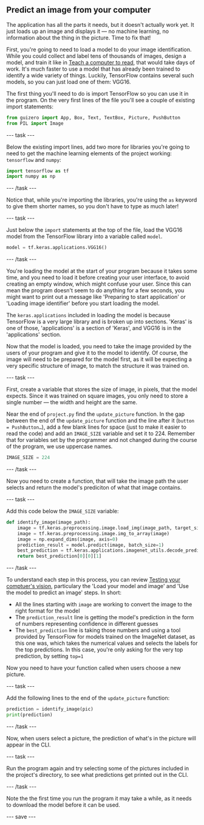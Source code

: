## Predict an image from your computer

The application has all the parts it needs, but it doesn't actually work yet. It just loads up an image and displays it — no machine learning, no information about the thing in the picture. Time to fix that!

First, you're going to need to load a model to do your image identification. While you could collect and label tens of thousands of images, design a model, and train it like in [Teach a computer to read](#), that would take days of work. It's much faster to use a model that has already been trained to identify a wide variety of things. Luckily, TensorFlow contains several such models, so you can just load one of them: VGG16.

The first thing you'll need to do is import TensorFlow so you can use it in the program. On the very first lines of the file you'll see a couple of existing import statements:

```python
from guizero import App, Box, Text, TextBox, Picture, PushButton
from PIL import Image
```

--- task ---

Below the existing import lines, add two more for libraries you're going to need to get the machine learning elements of the project working: `tensorflow` and `numpy`:

```python
import tensorflow as tf
import numpy as np
```

--- /task ---

Notice that, while you're importing the libraries, you're using the `as` keyword to give them shorter names, so you don't have to type as much later!

--- task ---

Just below the `import` statements at the top of the file, load the VGG16 model from the TensorFlow library into a variable called `model`.

```python
model = tf.keras.applications.VGG16()
```

--- /task ---

You're loading the model at the start of your program because it takes some time, and you need to load it before creating your user interface, to avoid creating an empty window, which might confuse your user. Since this can mean the program doesn't seem to do anything for a few seconds, you might want to print out a message like 'Preparing to start application' or 'Loading image identifier' before you start loading the model.

The `keras.applications` included in loading the model is because TensorFlow is a very large library and is broken up into sections. 'Keras' is one of those, 'applications' is a section of 'Keras', and VGG16 is in the 'applications' section.

Now that the model is loaded, you need to take the image provided by the users of your program and give it to the model to identify. Of course, the image will need to be prepared for the model first, as it will be expecting a very specific structure of image, to match the structure it was trained on.

--- task ---

First, create a variable that stores the size of image, in pixels, that the model expects. Since it was trained on square images, you only need to store a single number — the width and height are the same.

Near the end of `project.py` find the `update_picture` function. In the gap between the end of the `update_picture` function and the line after it (`button = PushButton…`), add a few blank lines for space (just to make it easier to read the code) and add an `IMAGE_SIZE` variable and set it to 224. Remember that for variables set by the programmer and not changed during the course of the program, we use uppercase names.

```python
IMAGE_SIZE = 224
```

--- /task ---

Now you need to create a function, that will take the image path the user selects and return the model's prediciton of what that image contains.

--- task ---

Add this code below the `IMAGE_SIZE` variable:

```python
def identify_image(image_path):
    image = tf.keras.preprocessing.image.load_img(image_path, target_size=(IMAGE_SIZE, IMAGE_SIZE))
    image = tf.keras.preprocessing.image.img_to_array(image)
    image = np.expand_dims(image, axis=0)
    prediction_result = model.predict(image, batch_size=1)
    best_prediction = tf.keras.applications.imagenet_utils.decode_predictions(prediction_result, top=1)
    return best_prediction[0][0][1]
```

--- /task ---

To understand each step in this process, you can review [Testing your comptuer's vision](#), particulary the 'Load your model and image' and 'Use the model to predict an image' steps. In short: 

  * All the lines starting with `image` are working to convert the image to the right format for the model
  * The `prediction_result` line is getting the model's prediction in the form of numbers representing confidence in different guesses
  * The `best_prediction` line is taking those numbers and using a tool provided by TensorFlow for models trained on the ImageNet dataset, as this one was, which takes the numerical values and selects the labels for the top predictions. In this case, you're only asking for the very top prediction, by setting `top=1`

Now you need to have your function called when users choose a new picture. 

--- task ---

Add the following lines to the end of the `update_picture` function:

```python
prediction = identify_image(pic)
print(prediction)
```

--- /task ---

Now, when users select a picture, the prediction of what's in the picture will appear in the CLI.

--- task ---

Run the program again and try selecting some of the pictures included in the project's directory, to see what predictions get printed out in the CLI.

--- /task ---

Note the the first time you run the program it may take a while, as it needs to download the model before it can be used.

--- save ---
